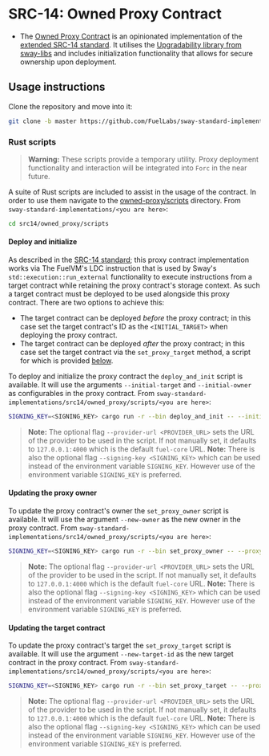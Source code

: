 # SRC-14: Owned Proxy Contract

- The [Owned Proxy Contract](./contract/src/main.sw) is an opinionated implementation of the [extended SRC-14 standard](https://docs.fuel.network/docs/sway-standards/src-14-simple-upgradeable-proxies/). It utilises the [Upgradability library from sway-libs](https://github.com/FuelLabs/sway-libs) and includes initialization functionality that allows for secure ownership upon deployment.

## Usage instructions

Clone the repository and move into it:

```bash
git clone -b master https://github.com/FuelLabs/sway-standard-implementations.git && cd sway-standard-implementations
```

### Rust scripts

> **Warning:** These scripts provide a temporary utility. Proxy deployment functionality and interaction will be integrated into `Forc` in the near future.

A suite of Rust scripts are included to assist in the usage of the contract. In order to use them navigate to the [owned-proxy/scripts](./scripts/) directory. From `sway-standard-implementations/<you are here>`:

```bash
cd src14/owned_proxy/scripts
```

#### Deploy and initialize

As described in the [SRC-14 standard](https://docs.fuel.network/docs/sway-standards/src-14-simple-upgradeable-proxies/); this proxy contract implementation works via The FuelVM's LDC instruction that is used by Sway's `std::execution::run_external` functionality to execute instructions from a target contract while retaining the proxy contract's storage context. As such a target contract must be deployed to be used alongside this proxy contract. There are two options to achieve this:

- The target contract can be deployed _before_ the proxy contract; in this case set the target contract's ID as the `<INITIAL_TARGET>` when deploying the proxy contract.
- The target contract can be deployed _after_ the proxy contract; in this case set the target contract via the `set_proxy_target` method, a script for which is provided [below](#updating-the-target-contract).

To deploy and initialize the proxy contract the `deploy_and_init` script is available. It will use the arguments `--initial-target` and `--initial-owner` as configurables in the proxy contract. From `sway-standard-implementations/src14/owned_proxy/scripts/<you are here>`:

```bash
SIGNING_KEY=<SIGNING_KEY> cargo run -r --bin deploy_and_init -- --initial-target <INITIAL_TARGET> --initial-owner <INITIAL_OWNER> --provider-url <PROVIDER_URL>
```

> **Note:** The optional flag `--provider-url <PROVIDER_URL>` sets the URL of the provider to be used in the script. If not manually set, it defaults to `127.0.0.1:4000` which is the default `fuel-core` URL.
> **Note:** There is also the optional flag `--signing-key <SIGNING_KEY>` which can be used instead of the environment variable `SIGNING_KEY`. However use of the environment variable `SIGNING_KEY` is preferred.

#### Updating the proxy owner

To update the proxy contract's owner the `set_proxy_owner` script is available. It will use the argument `--new-owner` as the new owner in the proxy contract. From `sway-standard-implementations/src14/owned_proxy/scripts/<you are here>`:

```bash
SIGNING_KEY=<SIGNING_KEY> cargo run -r --bin set_proxy_owner -- --proxy-contract-id <PROXY_CONTRACT_ID> --new-owner <NEW_OWNER> --provider-url <PROVIDER_URL>
```

> **Note:** The optional flag `--provider-url <PROVIDER_URL>` sets the URL of the provider to be used in the script. If not manually set, it defaults to `127.0.0.1:4000` which is the default `fuel-core` URL.
> **Note:** There is also the optional flag `--signing-key <SIGNING_KEY>` which can be used instead of the environment variable `SIGNING_KEY`. However use of the environment variable `SIGNING_KEY` is preferred.

#### Updating the target contract

To update the proxy contract's target the `set_proxy_target` script is available. It will use the argument `--new-target-id` as the new target contract in the proxy contract. From `sway-standard-implementations/src14/owned_proxy/scripts/<you are here>`:

```bash
SIGNING_KEY=<SIGNING_KEY> cargo run -r --bin set_proxy_target -- --proxy-contract-id <PROXY_CONTRACT_ID> --new-target-id <NEW_TARGET_ID> --provider-url <PROVIDER_URL>
```

> **Note:** The optional flag `--provider-url <PROVIDER_URL>` sets the URL of the provider to be used in the script. If not manually set, it defaults to `127.0.0.1:4000` which is the default `fuel-core` URL.
> **Note:** There is also the optional flag `--signing-key <SIGNING_KEY>` which can be used instead of the environment variable `SIGNING_KEY`. However use of the environment variable `SIGNING_KEY` is preferred.
